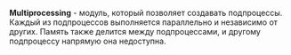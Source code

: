 **Multiprocessing** - модуль, который позволяет создавать подпроцессы. Каждый из подпроцессов выполняется параллельно и независимо от других. Память также делится между подпроцессами, и другому подпроцессу напрямую она недоступна.
